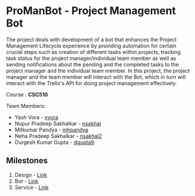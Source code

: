 # ProManBot - Project Management Bot

The project deals with development of a bot that enhances the Project Management Lifecycle experience by providing automation for certain crucial steps such as creation of different tasks within projects, tracking task status for the project manager/individual team member as well as sending notifications about the pending and the completed tasks to the project manager and the individual team member. In this project, the project manager and the team member will interact with the Bot, which in turn will interact with the Trello's API for doing project management effectively. 

Course : **CSC510**

Team Members:
* Yash Vora - [yvora](https://github.ncsu.edu/yvora/)
* Nupur Pradeep Sakhalkar - [nsakhal](https://github.ncsu.edu/nsakhal/)
* Mitkumar Pandya - [mhpandya](https://github.ncsu.edu/mhpandya/)
* Neha Pradeep Sakhalkar - [nsakhal2](https://github.ncsu.edu/nsakhal2/)
* Durgesh Kumar Gupta - [dgupta9](https://github.ncsu.edu/dgupta9/)

## Milestones
1.  Design - [Link](./DESIGN.md)  
2.  Bot - [Link](./BOT.md)
3.  Service - [Link](./SERVICE.md)
